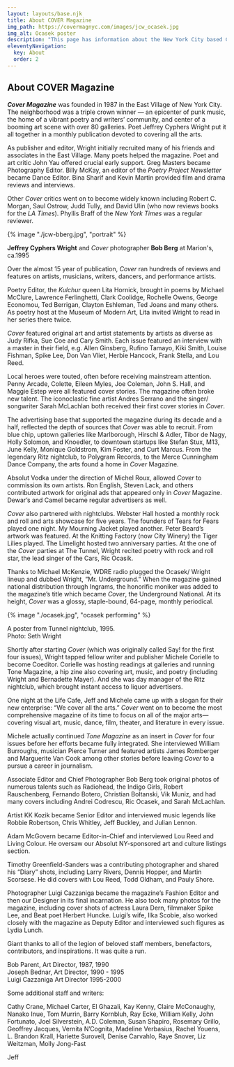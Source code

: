 ```yaml
---
layout: layouts/base.njk
title: About COVER Magazine
img_path: https://covermagnyc.com/images/jcw_ocasek.jpg
img_alt: Ocasek poster
description: "This page has information about the New York City based Cover Magazine published by Jeffrey Cyphers Wright for 13 years until 2000."
eleventyNavigation:
  key: About
  order: 2
---
```


 <article class="article">

<h1>About COVER Magazine</h1>

**_Cover Magazine_** was founded in 1987 in the East Village of New York City. The neighborhood was a triple crown winner — an epicenter of punk music, the home of a vibrant poetry and writers’ community, and center of a booming art scene with over 80 galleries. Poet Jeffrey Cyphers Wright put it all together in a monthly publication devoted to covering all the arts.

As publisher and editor, Wright initially recruited many of his friends and associates in the East Village. Many poets helped the magazine. Poet and art critic John Yau offered crucial early support. Greg Masters became Photography Editor. Billy McKay, an editor of the <em>Poetry Project Newsletter</em> became Dance Editor. Bina Sharif and Kevin Martin provided film and drama reviews and interviews.

Other _Cover_ critics went on to become widely known including Robert C. Morgan, Saul Ostrow, Judd Tully, and David Ulin (who now reviews books for the _LA Times_). Phyllis Braff of the _New York Times_ was a regular reviewer.

<div class="pic-wrap">
  
  {% image "./jcw-bberg.jpg", "portrait" %}

<div class="pic-caption"><p><b>Jeffrey Cyphers Wright</b> and <em>Cover</em> photographer <b>Bob Berg</b> at Marion's, ca.1995</p></div>
</div>

Over the almost 15 year of publication, _Cover_ ran hundreds of reviews and features on artists, musicians, writers, dancers, and performance artists. 

Poetry Editor, the _Kulchur_ queen Lita Hornick, brought in poems by Michael McClure, Lawrence Ferlinghetti, Clark Coolidge, Rochelle Owens, George Economou, Ted Berrigan, Clayton Eshleman, Ted Joans and many others. As poetry host at the Museum of Modern Art, Lita invited Wright to read in her series there twice. 

_Cover_ featured original art and artist statements by artists as diverse as Judy Rifka, Sue Coe and Cary Smith. Each issue featured an interview with a master in their field, e.g. Allen Ginsberg, Rufino Tamayo, Kiki Smith, Louise Fishman, Spike Lee, Don Van Vliet, Herbie Hancock, Frank Stella, and Lou Reed.

Local heroes were touted, often before receiving mainstream attention. Penny Arcade, Colette, Eileen Myles, Joe Coleman, John S. Hall, and Maggie Estep were all featured cover stories. The magazine often broke new talent. The iconoclastic fine artist Andres Serrano and the singer/ songwriter Sarah McLachlan both received their first cover stories in _Cover_.

The advertising base that supported the magazine during its decade and a half, reflected the depth of sources that _Cover_ was able to recruit. From blue chip, uptown galleries like Marlborough, Hirschl & Adler, Tibor de Nagy, Holly Solomon, and Knoedler, to downtown startups like Stefan Stux, M13, June Kelly, Monique Goldstrom, Kim Foster, and Curt Marcus. From the legendary Ritz nightclub, to Polygram Records, to the Merce Cunningham Dance Company, the arts found a home in _Cover_ Magazine.

Absolut Vodka under the direction of Michel Roux, allowed _Cover_ to commission its own artists. Ron English, Steven Lack, and others contributed artwork for original ads that appeared only in _Cover_ Magazine. Dewar’s and Camel became regular advertisers as well.

_Cover_ also partnered with nightclubs. Webster Hall hosted a monthly rock and roll and arts showcase for five years. The founders of Tears for Fears played one night. My Mourning Jacket played another. Peter Beard’s artwork was featured. At the Knitting Factory (now City Winery) the Tiger Lilies played. The Limelight hosted two anniversary parties. At the one of the *Cover* parties at The Tunnel, Wright recited poetry with rock and roll star, the lead singer of the Cars, Ric Ocasik.

Thanks to Michael McKenzie, WDRE radio plugged the Ocasek/ Wright lineup and dubbed Wright, “Mr. Underground.” When the magazine gained national distribution through Ingrams, the honorific moniker was added to the magazine’s title which became *Cover*, the Underground National. At its height, *Cover*  was a glossy, staple-bound, 64-page, monthly periodical.

<div class="pic-wrap">
  
  {% image "./ocasek.jpg", "ocasek performing" %}
  
  <div class=pic-caption><p>A poster from Tunnel nightclub, 1995.<br>Photo: Seth Wright</p></div>
</div>

Shortly after starting _Cover_ (which was originally called Say! for the first four issues), Wright tapped fellow writer and publisher Michele Corielle to become Coeditor. Corielle was hosting readings at galleries and running Tone Magazine, a hip zine also covering art, music, and poetry (including Wright and Bernadette Mayer). And she was day manager of the Ritz nightclub, which brought instant access to liquor advertisers.

One night at the Life Cafe, Jeff and Michele came up with a slogan for their new enterprise: “We cover all the arts.” _Cover_ went on to become the most comprehensive magazine of its time to focus on all of the major arts—covering visual art, music, dance, film, theater, and literature in every issue.

Michele actually continued _Tone Magazine_ as an insert in _Cover_ for four issues before her efforts became fully integrated. She interviewed William Burroughs, musician Pierce Turner and featured artists James Romberger and Marguerite Van Cook among other stories before leaving _Cover_ to a pursue a career in journalism.

Associate Editor and Chief Photographer Bob Berg took original photos of numerous talents such as Radiohead, the Indigo Girls, Robert Rauschenberg, Fernando Botero, Christian Boltanski, Vik Muniz, and had many covers including Andrei Codrescu, Ric Ocasek, and Sarah McLachlan.

Artist KK Kozik became Senior Editor and interviewed music legends like Robbie Robertson, Chris Whitley, Jeff Buckley, and Julian Lennon.

Adam McGovern became Editor-in-Chief and interviewed Lou Reed and Living Colour. He oversaw our Absolut NY-sponsored art and culture listings section.

Timothy Greenfield-Sanders was a contributing photographer and shared his “Diary” shots, including Larry Rivers, Dennis Hopper, and Martin Scorsese. He did covers with Lou Reed, Todd Oldham, and Pauly Shore. 

Photographer Luigi Cazzaniga became the magazine’s Fashion Editor and then our Designer in its final incarnation. He also took many photos for the magazine, including cover shots of actress Laura Dern, filmmaker Spike Lee, and Beat poet Herbert Huncke. Luigi’s wife, Ilka Scobie, also worked closely with the magazine as Deputy Editor and interviewed such figures as Lydia Lunch.

Giant thanks to all of the legion of beloved staff members, benefactors, contributors, and inspirations. It was quite a run.

Bob Parent, Art Director, 1987, 1990  
Joseph Bednar, Art Director, 1990 - 1995  
Luigi Cazzaniga  Art Director 1995-2000  

Some additional staff and writers:

Cathy Crane, Michael Carter, El Ghazali, Kay Kenny, Claire McConaughy, Nanako Inue, Tom Murrin, Barry Kornbluh, Ray Ecke, William Kelly, John Fortunato, Joel Silverstein, A.D. Coleman, Susan Shapiro, Rosemary Grillo, Geoffrey Jacques, Vernita N’Cognita, Madeline Verbasius, Rachel Youens, L. Brandon Krall, Hariette Surovell, Denise Carvahlo, Raye Snover, Liz Weitzman, Molly Jong-Fast

Jeff
</article>